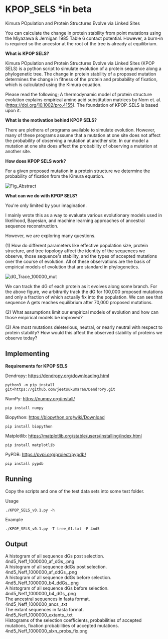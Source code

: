 # KPOP_SELS *in beta
Kimura POpulation and Protein Structures Evolve via Linked Sites 

You can calculate the change in protein stability from point mutations using the Miyazawa & Jernigan 1985 Table 6 contact potential. However, a burn-in is required so the ancestor at the root of the tree is already at equilibrium.

**What is KPOP SELS?**

Kimura POpulation and Protein Structures Evolve via Linked Sites (KPOP SELS) is a python script to simulate evolution of a protein sequence along a phylogenetic tree. The change in protein stability of a proposed mutation determines the change in fitness of the protein and probability of fixation, which is calculated using the Kimura equation. 

Please read the following; A thermodynamic model of protein structure evolution explains empirical amino acid substitution matrices by Norn et. al. (https://doi.org/10.1002/pro.4155). The foundation of KPOP_SELS is based upon it.

**What is the motivation behind KPOP SELS?**

There are plethora of programs available to simulate evolution. However, many of these programs assume that a mutation at one site does not affect the probability of observing a mutation at another site. In our model a mutation at one site does affect the probability of observing a mutation at another site.

**How does KPOP SELS work?**

For a given proposed mutation in a protein structure we determine the probability of fixation from the Kimura equation.

![Fig_Abstract](https://user-images.githubusercontent.com/111892527/206770574-88d90850-d4bd-4a9d-bd90-aef6264e59fb.svg)

**What can we do with KPOP SELS?**

You're only limited by your imagination. 

I mainly wrote this as a way to evaluate various evolutionary models used in likelihood, Bayesian, and machine learning approaches of ancestral sequence reconstruction. 

However, we are exploring many questions.

(1) How do different parameters like effective population size, protein structure, and tree topology affect the identity of the sequences we observe, those sequence's stability, and the types of accepted mutations over the course of evolution. All of these observations are the basis of empirical models of evolution that are standard in phylogenetics. 

![dG_Trace_100000_mut](https://user-images.githubusercontent.com/111892527/232118585-7b38ed23-80f9-49ff-83c3-6942221a1759.svg)

We can track the dG of each protein as it evolves along some branch. For the above figure, we arbitrarily track the dG for 100,000 proposed mutations and only a fraction of which actually fix into the population. We can see that sequence A gets reaches equilibrium after 70,000 proposed mutations.

(2) What assumptions limit our empirical models of evolution and how can those empirical models be improved?

(3) Are most mutations deleterious, neutral, or nearly neutral with respect to protein stability? How would this affect the observed stability of proteins we observe today?

## Implementing

**Requirements for KPOP SELS**

Dendropy: https://dendropy.org/downloading.html
```
python3 -m pip install git+https://github.com/jeetsukumaran/DendroPy.git
```

NumPy: https://numpy.org/install/
```
pip install numpy
```

Biopython: https://biopython.org/wiki/Download
```
pip install biopython
```

Matplotlib: https://matplotlib.org/stable/users/installing/index.html
```
pip install matplotlib
```

PyPDB: https://pypi.org/project/pypdb/
```
pip install pypdb
```

## Running

Copy the scripts and one of the test data sets into some test folder. 

Usage
```
./KPOP_SELS_v0.1.py -h 
```

Example
```
./KPOP_SELS_v0.1.py -T tree_01.txt -P 4nd5
```

## Output
A histogram of all sequence dGs post selection.     
4nd5_Neff_1000000_af_dGs_.png  
A histogram of all sequence ddGs post selection.      
4nd5_Neff_1000000_af_ddGs_.png   
A histogram of all sequence ddGs before selection.  
4nd5_Neff_1000000_b4_ddGs_.png     
A histogram of all sequence dGs before selection.     
4nd5_Neff_1000000_b4_dGs_.png     
The ancestral sequences in fasta format.  
4nd5_Neff_1000000_ancs_.txt    
The extant sequences in fasta format.     
4nd5_Neff_1000000_extants_.txt      
Histograms of the selection coefficients, probabilities of accepted mutations, fixation probabilities of accepted mutations.      
4nd5_Neff_1000000_slxn_probs_fix.png      
